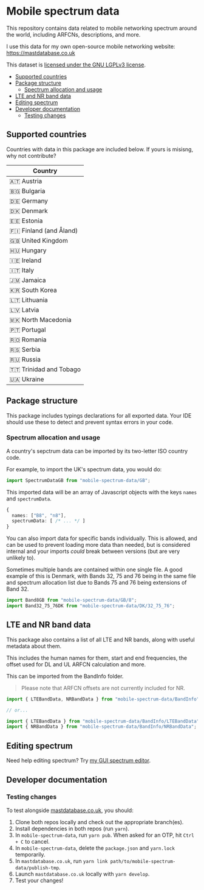 # Mobile spectrum data <!-- omit in toc -->

This repository contains data related to mobile networking spectrum around the world, including ARFCNs, descriptions, and more.

I use this data for my own open-source mobile networking website: https://mastdatabase.co.uk

This dataset is [licensed under the GNU LGPLv3 license](./LICENSE).

- [Supported countries](#supported-countries)
- [Package structure](#package-structure)
  - [Spectrum allocation and usage](#spectrum-allocation-and-usage)
- [LTE and NR band data](#lte-and-nr-band-data)
- [Editing spectrum](#editing-spectrum)
- [Developer documentation](#developer-documentation)
  - [Testing changes](#testing-changes)

## Supported countries

Countries with data in this package are included below. If yours is misisng, why not contribute?

| Country                |
| ---------------------- |
| 🇦🇹 Austria             |
| 🇧🇬 Bulgaria            |
| 🇩🇪 Germany             |
| 🇩🇰 Denmark             |
| 🇪🇪 Estonia             |
| 🇫🇮 Finland (and Åland) |
| 🇬🇧 United Kingdom      |
| 🇭🇺 Hungary             |
| 🇮🇪 Ireland             |
| 🇮🇹 Italy               |
| 🇯🇲 Jamaica             |
| 🇰🇷 South Korea         |
| 🇱🇹 Lithuania           |
| 🇱🇻 Latvia              |
| 🇲🇰 North Macedonia     |
| 🇵🇹 Portugal            |
| 🇷🇴 Romania             |
| 🇷🇸 Serbia              |
| 🇷🇺 Russia              |
| 🇹🇹 Trinidad and Tobago |
| 🇺🇦 Ukraine             |

## Package structure

This package includes typings declarations for all exported data. Your IDE should use these to detect and prevent syntax errors in your code.

### Spectrum allocation and usage

A country's sepctrum data can be imported by its two-letter ISO country code.

For example, to import the UK's spectrum data, you would do:

```ts
import SpectrumDataGB from "mobile-spectrum-data/GB";
```

This imported data will be an array of Javascript objects with the keys `names` and `spectrumData`.

```ts
{
  names: ["B8", "n8"],
  spectrumData: [ /* ... */ ]
}
```

You can also import data for specific bands individually. This is allowed, and can be used to prevent loading more data than needed, but is considered internal and your imports _could_ break between versions (but are very unlikely to).

Sometimes multiple bands are contained within one single file. A good example of this is Denmark, with Bands 32, 75 and 76 being in the same file and spectrum allocation list due to Bands 75 and 76 being extensions of Band 32.

```ts
import Band8GB from "mobile-spectrum-data/GB/8";
import Band32_75_76DK from "mobile-spectrum-data/DK/32_75_76";
```

## LTE and NR band data

This package also contains a list of all LTE and NR bands, along with useful metadata about them.

This includes the human names for them, start and end frequencies, the offset used for DL and UL ARFCN calculation and more.

This can be imported from the BandInfo folder.

> Please note that ARFCN offsets are not currently included for NR.

```ts
import { LTEBandData, NRBandData } from "mobile-spectrum-data/BandInfo";

// or...

import { LTEBandData } from "mobile-spectrum-data/BandInfo/LTEBandData";
import { NRBandData } from "mobile-spectrum-data/BandInfo/NRBandData";
```

## Editing spectrum

Need help editing spectrum? Try [my GUI spectrum editor](https://mastdatabase.co.uk/spectrum-editor).

## Developer documentation

### Testing changes

To test alongside [mastdatabase.co.uk](https://mastdatabase.co.uk/), you should:

1. Clone both repos locally and check out the appropriate branch(es).
2. Install dependencies in both repos (run `yarn`).
3. In `mobile-spectrum-data`, run `yarn pub`. When asked for an OTP, hit `Ctrl + C` to cancel.
4. In `mobile-spectrum-data`, delete the `package.json` and `yarn.lock` temporarily.
5. In `mastdatabase.co.uk`, run `yarn link path/to/mobile-spectrum-data/publish-tmp`.
6. Launch `mastdatabase.co.uk` locally with `yarn develop`.
7. Test your changes!
